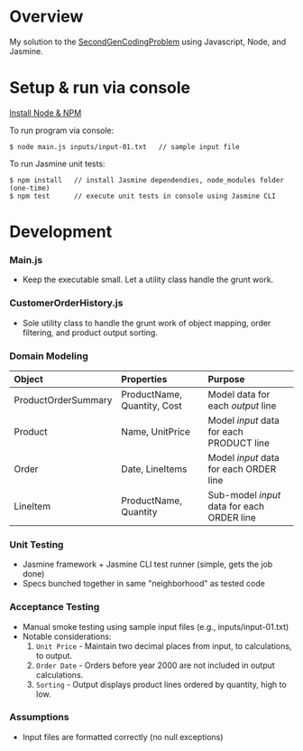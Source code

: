 # Overview
My solution to the [SecondGenCodingProblem](https://gist.github.com/nwallace/f7c0475b97f90b8117b6153d2bc73618) using Javascript, Node, and Jasmine.
# Setup & run via console
[Install Node & NPM](https://nodejs.org/en/download/)

To run program via console:
```
$ node main.js inputs/input-01.txt   // sample input file
```
To run Jasmine unit tests:
```
$ npm install   // install Jasmine dependendies, node_modules folder (one-time)
$ npm test      // execute unit tests in console using Jasmine CLI
```
# Development
### Main.js
* Keep the executable small. Let a utility class handle the grunt work.
### CustomerOrderHistory.js
* Sole utility class to handle the grunt work of object mapping, order filtering, and product output sorting.
### Domain Modeling
Object  | Properties  | Purpose
:------ | :---------- | :-------
ProductOrderSummary | ProductName, Quantity, Cost | Model data for each *output* line
Product | Name, UnitPrice | Model *input* data for each PRODUCT line
Order | Date, LineItems | Model *input* data for each ORDER line
LineItem | ProductName, Quantity | Sub-model *input* data for each ORDER line
### Unit Testing
* Jasmine framework + Jasmine CLI test runner (simple, gets the job done)
* Specs bunched together in same "neighborhood" as tested code
### Acceptance Testing
* Manual smoke testing using sample input files (e.g., inputs/input-01.txt)
* Notable considerations:
   1. `Unit Price` - Maintain two decimal places from input, to calculations, to output.
   2. `Order Date` - Orders before year 2000 are not included in output calculations.
   3. `Sorting` - Output displays product lines ordered by quantity, high to low.
### Assumptions
* Input files are formatted correctly (no null exceptions)
